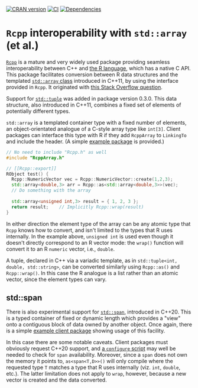 [![CRAN version](https://www.r-pkg.org/badges/version/RcppArray)](https://cran.r-project.org/package=RcppArray) [![CI](https://github.com/jonclayden/RcppArray/actions/workflows/ci.yaml/badge.svg)](https://github.com/jonclayden/RcppArray/actions/workflows/ci.yaml) [![Dependencies](https://tinyverse.netlify.app/badge/RcppArray)](https://tinyverse.netlify.app)


# `Rcpp` interoperability with `std::array` (et al.)

[`Rcpp`](https://www.rcpp.org) is a mature and very widely used package providing seamless interoperability between C++ and [the R language](https://www.r-project.org), which has a native C API. This package facilitates conversion between R data structures and the templated [`std::array` class](https://en.cppreference.com/w/cpp/container/array) introduced in C++11, by using the interface provided in `Rcpp`. It originated with [this Stack Overflow question](https://stackoverflow.com/questions/74887786/specialising-rcppas-for-stdarray).

Support for [`std::tuple`](https://en.cppreference.com/w/cpp/utility/tuple) was added in package version 0.3.0. This data structure, also introduced in C++11, combines a fixed set of elements of potentially different types.

`std::array` is a templated container type with a fixed number of elements, an object-orientated analogue of a C-style array type like `int[3]`. Client packages can interface this type with R if they add `RcppArray` to `LinkingTo` and include the header. (A simple [example package](https://github.com/jonclayden/RcppArray/tree/main/clients/array.test) is provided.)

```c++
// No need to include "Rcpp.h" as well
#include "RcppArray.h"

// [[Rcpp::export]]
RObject test() {
  Rcpp::NumericVector vec = Rcpp::NumericVector::create(1,2,3);
  std::array<double,3> arr = Rcpp::as<std::array<double,3>>(vec);
  // Do something with the array
  
  std::array<unsigned int,3> result = { 1, 2, 3 };
  return result;    // Implicitly Rcpp::wrap(result)
}
```

In either direction the element type of the array can be any atomic type that `Rcpp` knows how to convert, and isn't limited to the types that R uses internally. In the example above, `unsigned int` is used even though it doesn't directly correspond to an R vector mode: the `wrap()` function will convert it to an R `numeric` vector, i.e., `double`.

A tuple, declared in C++ via a variadic template, as in `std::tuple<int, double, std::string>`, can be converted similarly using `Rcpp::as()` and `Rcpp::wrap()`. In this case the R analogue is a list rather than an atomic vector, since the element types can vary.

## std::span

There is also experimental support for [`std::span`](https://en.cppreference.com/w/cpp/container/span), introduced in C++20. This is a typed container of fixed or dynamic length which provides a "view" onto a contiguous block of data owned by another object. Once again, there is a simple [example client package](https://github.com/jonclayden/RcppArray/tree/main/clients/span.test) showing usage of this facility.

In this case there are some notable caveats. Client packages must obviously request C++20 support, and [a `configure` script](https://github.com/jonclayden/RcppArray/blob/main/clients/span.test/configure.ac) may well be needed to check for `span` availability. Moreover, since a `span` does not own the memory it points to, `as<span<T,D>>()` will only compile where the requested type `T` matches a type that R uses internally (viz. `int`, `double`, etc.). The latter limitation does not apply to `wrap`, however, because a new vector is created and the data converted.
